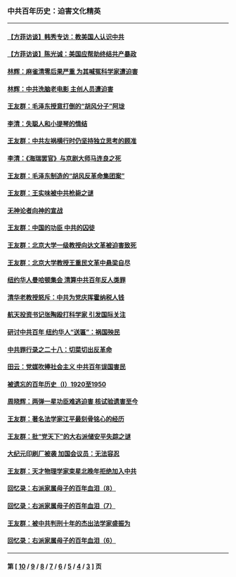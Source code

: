 ### 中共百年历史：迫害文化精英
---
#### [【方菲访谈】韩秀专访：教美国人认识中共](../../pages/nf1176111/n13821310.md?10230430) 
#### [【方菲访谈】陈光诚：美国应帮助终结共产暴政](../../pages/nf1176111/n13759521.md?10230430) 
#### [林辉：麻雀清零后果严重 为其喊冤科学家遭迫害](../../pages/nf1176111/n13746900.md?10230430) 
#### [林辉：中共洗脑老电影 主创人员遭迫害](../../pages/nf1176111/n13699437.md?10230430) 
#### [王友群：毛泽东授意打倒的“胡风分子”阿垅](../../pages/nf1176111/n13592541.md?10230430) 
#### [李清：失聪人和小提琴的情结](../../pages/nf1176111/n13459280.md?10230430) 
#### [王友群：中共左祸横行时仍坚持独立思考的顾准](../../pages/nf1176111/n13444722.md?10230430) 
#### [李清：《海瑞罢官》与京剧大师马连良之死](../../pages/nf1176111/n13412316.md?10230430) 
#### [王友群：毛泽东制造的“胡风反革命集团案”](../../pages/nf1176111/n13324909.md?10230430) 
#### [王友群：王实味被中共枪毙之谜](../../pages/nf1176111/n13307502.md?10230430) 
#### [无神论者向神的宣战](../../pages/nf1176111/n13281535.md?10230430) 
#### [王友群：中国的功臣 中共的囚徒](../../pages/nf1176111/n13291790.md?10230430) 
#### [王友群：北京大学一级教授向达文革被迫害致死](../../pages/nf1176111/n13150966.md?10230430) 
#### [王友群：北京大学教授王重民文革中悬梁自尽](../../pages/nf1176111/n13084645.md?10230430) 
#### [纽约华人曼哈顿集会 清算中共百年反人类罪](../../pages/nf1176111/n13084157.md?10230430) 
#### [清华老教授怒斥：中共为党庆挥霍纳税人钱](../../pages/nf1176111/n13071430.md?10230430) 
#### [航天投资书记张陶殴打科学家 引发国际关注](../../pages/nf1176111/n13069132.md?10230430) 
#### [研讨中共百年 纽约华人“送匾”：祸国殃民](../../pages/nf1176111/n13057367.md?10230430) 
#### [中共罪行录之二十八：切菜切出反革命](../../pages/nf1176111/n13030600.md?10230430) 
#### [田云：党媒吹捧社会主义 中共百年误国害民](../../pages/nf1176111/n13006682.md?10230430) 
#### [被遗忘的百年历史（I）1920至1950](../../pages/nf1176111/n12986411.md?10230430) 
#### [周晓辉：两弹一星功臣难逃迫害 核试验遗害至今](../../pages/nf1176111/n12974997.md?10230430) 
#### [王友群：著名法学家江平最刻骨铭心的经历](../../pages/nf1176111/n12970787.md?10230430) 
#### [王友群：批“党天下”的大右派储安平失踪之谜](../../pages/nf1176111/n12954229.md?10230430) 
#### [大纪元印刷厂被袭 加国会议员：无法容忍](../../pages/nf1176111/n12883028.md?10230430) 
#### [王友群：天才物理学家束星北晚年拒绝加入中共](../../pages/nf1176111/n12792913.md?10230430) 
#### [回忆录：右派家属母子的百年血泪（8）](../../pages/nf1176111/n12706196.md?10230430) 
#### [回忆录：右派家属母子的百年血泪（7）](../../pages/nf1176111/n12706191.md?10230430) 
#### [王友群：被中共判刑十年的杰出法学家盛振为](../../pages/nf1176111/n12706141.md?10230430) 
#### [回忆录：右派家属母子的百年血泪（6）](../../pages/nf1176111/n12698863.md?10230430) 

---
#### 第 [ [10](./10.md?10230430) / [9](./9.md?10230430) / [8](./8.md?10230430) / [7](./7.md?10230430) / [6](./6.md?10230430) / [5](./5.md?10230430) / [4](./4.md?10230430) / [3](./3.md?10230430) ] 页
